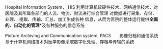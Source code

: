 Hospital Information System， HIS
	利用计算机软硬件技术、网络通信技术，对医院及其所属各部门的人流、物流、财流进行综合管理
	对数据进行采集、存储、处理、 提取、传输、汇总、加工生成各种 信息，从而为医院的整体运行提供**全面的、自动化的管理***及各种服务的信息系统

Picture Archiving and Communication system, PACS       影像归档和通信系统
	基于计算机网络技术对医学影像采取数字化处理、存档与传输的系统
